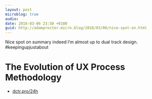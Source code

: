 ```yaml
---
layout: post
microblog: true
audio: 
date: 2018-03-06 23:50 +0100
guid: http://adamprocter.micro.blog/2018/03/06/nice-spot-on.html
---
```

Nice spot on summary indeed I’m almost up to dual track design. #keepingupjustabout

# The Evolution of UX Process Methodology 
- [dctr.pro/24h](http://dctr.pro/24h)
